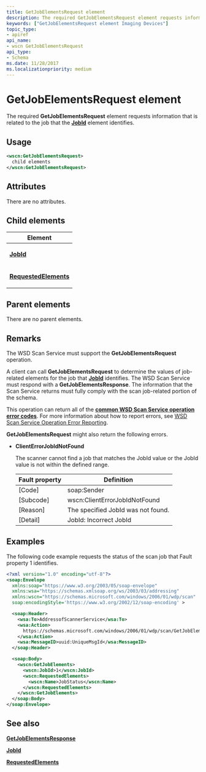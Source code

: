 ```yaml
---
title: GetJobElementsRequest element
description: The required GetJobElementsRequest element requests information that is related to the job that the JobId element identifies.
keywords: ["GetJobElementsRequest element Imaging Devices"]
topic_type:
- apiref
api_name:
- wscn GetJobElementsRequest
api_type:
- Schema
ms.date: 11/28/2017
ms.localizationpriority: medium
---
```


# GetJobElementsRequest element


The required **GetJobElementsRequest** element requests information that is related to the job that the [**JobId**](jobid.md) element identifies.

Usage
-----

```xml
<wscn:GetJobElementsRequest>
  child elements
</wscn:GetJobElementsRequest>
```

Attributes
----------

There are no attributes.

## Child elements


<table>
<colgroup>
<col width="100%" />
</colgroup>
<thead>
<tr class="header">
<th>Element</th>
</tr>
</thead>
<tbody>
<tr class="odd">
<td><p><a href="jobid.md" data-raw-source="[&lt;strong&gt;JobId&lt;/strong&gt;](jobid.md)"><strong>JobId</strong></a></p></td>
</tr>
<tr class="even">
<td><p><a href="requestedelements.md" data-raw-source="[&lt;strong&gt;RequestedElements&lt;/strong&gt;](requestedelements.md)"><strong>RequestedElements</strong></a></p></td>
</tr>
</tbody>
</table>

## Parent elements


There are no parent elements.

Remarks
-------

The WSD Scan Service must support the **GetJobElementsRequest** operation.

A client can call **GetJobElementsRequest** to determine the values of job-related elements for the job that [**JobId**](jobid.md) identifies. The WSD Scan Service must respond with a **GetJobElementsResponse**. The information that the Scan Service returns must fully comply with the scan job-related portion of the schema.

This operation can return all of the [**common WSD Scan Service operation error codes**](common-wsd-scan-service-operation-error-codes.md). For more information about how to report errors, see [WSD Scan Service Operation Error Reporting](wsd-scan-service-operation-error-reporting.md).

**GetJobElementsRequest** might also return the following errors.

-   **ClientErrorJobIdNotFound**

    The scanner cannot find a job that matches the JobId value or the JobId value is not within the defined range.

    | Fault property | Definition                         |
    |----------------|------------------------------------|
    | \[Code\]       | soap:Sender                        |
    | \[Subcode\]    | wscn:ClientErrorJobIdNotFound      |
    | \[Reason\]     | The specified JobId was not found. |
    | \[Detail\]     | JobId: Incorrect JobId             |

     

Examples
--------

The following code example requests the status of the scan job that Fault property 1 identifies.

```xml
<?xml version="1.0" encoding="utf-8"?>
<soap:Envelope
  xmlns:soap="https://www.w3.org/2003/05/soap-envelope"
  xmlns:wsa="https://schemas.xmlsoap.org/ws/2003/03/addressing"
  xmlns:wscn="https://schemas.microsoft.com/windows/2006/01/wdp/scan"
  soap:encodingStyle='https://www.w3.org/2002/12/soap-encoding' >

  <soap:Header>
    <wsa:To>AddressofScannerService</wsa:To>
    <wsa:Action>
      https://schemas.microsoft.com/windows/2006/01/wdp/scan/GetJobElements
    </wsa:Action>
    <wsa:MessageID>uuid:UniqueMsgId</wsa:MessageID>
  </soap:Header>

  <soap:Body>
    <wscn:GetJobElements>
      <wscn:JobId>1</wscn:JobId>
      <wscn:RequestedElements>
        <wscn:Name>JobStatus</wscn:Name>
      </wscn:RequestedElements>
    </wscn:GetJobElements>
  </soap:Body>
</soap:Envelope>
```

## See also


[**GetJobElementsResponse**](getjobelementsresponse.md)

[**JobId**](jobid.md)

[**RequestedElements**](requestedelements.md)

 

 






